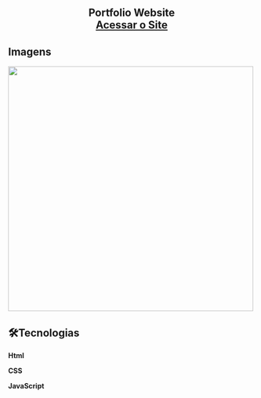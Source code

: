 <h2 align="center">
  Portfolio Website<br/>
  <a href="https://airtonfolio.vercel.app/" target="_blank">Acessar o Site</a>
</h2>
  
## **Imagens**
 <img height="500" src="https://i.postimg.cc/gJgZ4vsH/3.png">
 

## 🛠️**Tecnologias**

 <i class="fab fa-html5 fa-2x"></i> **Html**

<i class="fab fa-css3-alt fa-2x"></i> **CSS**


<i class="fab fa-js-square fa-2x"></i> **JavaScript**

